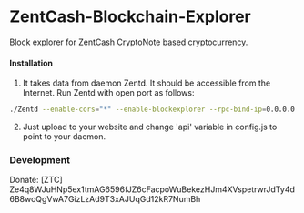 # ZentCash-Blockchain-Explorer
Block explorer for ZentCash CryptoNote based cryptocurrency.

#### Installation

1) It takes data from daemon Zentd. It should be accessible from the Internet. Run Zentd with open port as follows:
```bash
./Zentd --enable-cors="*" --enable-blockexplorer --rpc-bind-ip=0.0.0.0 --rpc-bind-port=21698
```
2) Just upload to your website and change 'api' variable in config.js to point to your daemon.

### Development

Donate: [ZTC] Ze4q8WJuHNp5ex1tmAG6596fJZ6cFacpoWuBekezHJm4XVspetrwrJdTy4d6B8woQgVwA7GizLzAd9T3xAJUqGd12kR7NumBh
